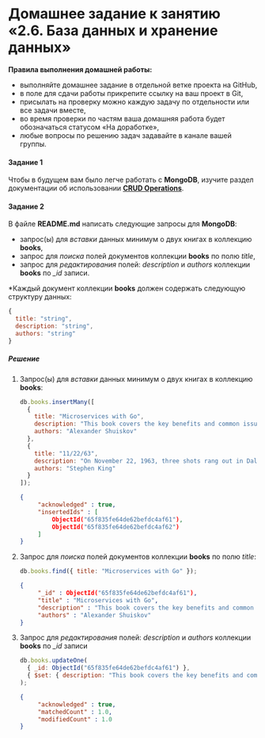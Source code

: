 # Домашнее задание к занятию «2.6. База данных и хранение данных»

**Правила выполнения домашней работы:** 
* выполняйте домашнее задание в отдельной ветке проекта на GitHub,
* в поле для сдачи работы прикрепите ссылку на ваш проект в Git,
* присылать на проверку можно каждую задачу по отдельности или все задачи вместе, 
* во время проверки по частям ваша домашняя работа будет обозначаться статусом «На доработке»,
* любые вопросы по решению задач задавайте в канале вашей группы.


#### Задание 1
Чтобы в будущем вам было легче работать с **MongoDB**, изучите раздел 
документации об использовании [**CRUD Operations**](https://docs.mongodb.com/manual/crud/).

#### Задание 2
В файле **README.md** написать следующие запросы для **MongoDB**:
 - запрос(ы) для *вставки* данных минимум о двух книгах в коллекцию **books**,
 - запрос для *поиска* полей документов коллекции **books** по полю *title*,
 - запрос для *редактирования* полей: *description* и *authors* коллекции **books** по *_id* записи.
 
*Каждый документ коллекции **books** должен содержать следующую структуру данных: 
```javascript
{
  title: "string",
  description: "string",
  authors: "string"
}
``` 

##### Решение

1. Запрос(ы) для *вставки* данных минимум о двух книгах в коллекцию **books**:
   ```js
   db.books.insertMany([
     {
       title: "Microservices with Go",
       description: "This book covers the key benefits and common issues of microservices, helping you understand the problems microservice architecture helps to solve, the issues it usually introduces, and the ways to tackle them. You’ll start by learning about the importance of using the right principles and standards in order to achieve the key benefits of microservice architecture. The following chapters will explain why the Go programming language is one of the most popular languages for microservice development and lay down the foundations for the next chapters of the book. You’ll explore the foundational aspects of Go microservice development including service scaffolding, service discovery, data serialization, synchronous and asynchronous communication, deployment, and testing. After covering the development aspects, you’ll progress to maintenance and reliability topics. The last part focuses on more advanced topics of Go microservice development including system reliability, observability, maintainability, and scalability. In this part, you’ll dive into the best practices and examples which illustrate how to apply the key ideas to existing applications, using the services scaffolded in the previous part as examples. By the end of this book, you’ll have gained hands-on experience with everything you need to develop scalable, reliable and performant microservices using Go.",
       authors: "Alexander Shuiskov"
     },
     {
       title: "11/22/63",
       description: "On November 22, 1963, three shots rang out in Dallas, President Kennedy died, and the world changed. What if you could change it back? Stephen King’s heart-stoppingly dramatic new novel is about a man who travels back in time to prevent the JFK assassination—a thousand page tour de force.",
       authors: "Stephen King"
     }
   ]);
   ```
   ```json
   {
        "acknowledged" : true,
        "insertedIds" : [ 
            ObjectId("65f835fe64de62befdc4af61"), 
            ObjectId("65f835fe64de62befdc4af62")
        ]
   }
   ```
2. Запрос для *поиска* полей документов коллекции **books** по полю *title*:
   ```js
   db.books.find({ title: "Microservices with Go" });
   ```
   ```json
   {
        "_id" : ObjectId("65f835fe64de62befdc4af61"),
        "title" : "Microservices with Go",
        "description" : "This book covers the key benefits and common issues of microservices, helping you understand the problems microservice architecture helps to solve, the issues it usually introduces, and the ways to tackle them. You’ll start by learning about the importance of using the right principles and standards in order to achieve the key benefits of microservice architecture. The following chapters will explain why the Go programming language is one of the most popular languages for microservice development and lay down the foundations for the next chapters of the book. You’ll explore the foundational aspects of Go microservice development including service scaffolding, service discovery, data serialization, synchronous and asynchronous communication, deployment, and testing. After covering the development aspects, you’ll progress to maintenance and reliability topics. The last part focuses on more advanced topics of Go microservice development including system reliability, observability, maintainability, and scalability. In this part, you’ll dive into the best practices and examples which illustrate how to apply the key ideas to existing applications, using the services scaffolded in the previous part as examples. By the end of this book, you’ll have gained hands-on experience with everything you need to develop scalable, reliable and performant microservices using Go.",
        "authors" : "Alexander Shuiskov"
   }
   ```
3. Запрос для *редактирования* полей: *description* и *authors* коллекции **books** по *_id* записи
   ```js
   db.books.updateOne(
     { _id: ObjectId("65f835fe64de62befdc4af61") },
     { $set: { description: "This book covers the key benefits and common issues of microservices, helping you understand the problems microservice architecture helps to solve, the issues it usually introduces, and the ways to tackle them.", authors: "Shuiskov Alexander" } }
   );
   ```
   ```json
   {
        "acknowledged" : true,
        "matchedCount" : 1.0,
        "modifiedCount" : 1.0
   }
   ```

